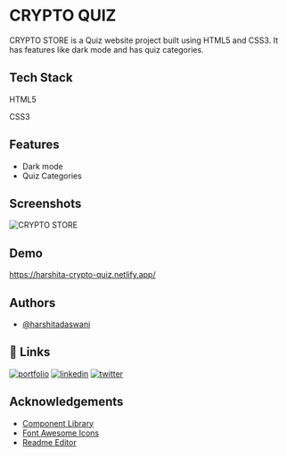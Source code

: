 
# CRYPTO QUIZ

CRYPTO STORE is a Quiz website project built using HTML5 and CSS3. It has features like dark mode and has quiz categories.

## Tech Stack

HTML5

CSS3

## Features

- Dark mode
- Quiz Categories

## Screenshots

![CRYPTO STORE](https://user-images.githubusercontent.com/87665916/154874714-3c1d6b2d-3e70-4b05-89f6-152696878ba0.png)

## Demo

https://harshita-crypto-quiz.netlify.app/

## Authors

- [@harshitadaswani](https://www.github.com/harshitadaswani)

## 🔗 Links
[![portfolio](https://img.shields.io/badge/my_portfolio-000?style=for-the-badge&logo=ko-fi&logoColor=white)](https://harshitabdaswani.netlify.app/)
[![linkedin](https://img.shields.io/badge/linkedin-0A66C2?style=for-the-badge&logo=linkedin&logoColor=white)](https://www.linkedin.com/in/harshitabdaswani/)
[![twitter](https://img.shields.io/badge/twitter-1DA1F2?style=for-the-badge&logo=twitter&logoColor=white)](https://twitter.com/harshi_daswani)

## Acknowledgements

 - [Component Library](https://harshita-crypto-ui.netlify.app/)
 - [Font Awesome Icons](https://fontawesome.com/v5/)
 - [Readme Editor](https://readme.so/)
